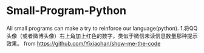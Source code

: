 # Small-Program-Python
All small programs can make a try to reinforce our language(python).
1.将QQ 头像（或者微博头像）右上角加上红色的数字，类似于微信未读信息数量那种提示效果。 
 from https://github.com/Yixiaohan/show-me-the-code
